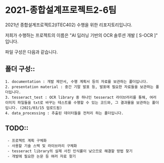 # 2021-종합설계프로젝트2-6팀

2021년 종합설계프로젝트2(ITEC402) 수행을 위한 리포지토리입니다.

저희가 수행하는 프로젝트의 이름은 "AI 딥러닝 기반의 OCR 솔루션 개발 [ S-OCR ]" 입니다.

파일 구성은 다음과 같습니다.

## 폴더 구성::
    1. documentation : 개발 제안서, 수행 계획서 등의 자료를 보관하는 폴더입니다.
    2. presentation material : 중간 기말 발표 등, 발표에 필요한 자료들을 보관하는 폴더입니다.
    3. tesseract_test : OCR library 중 하나인 tesseract 라이브러리를 통해, 여러 이미지 파일들을 txt로 바꾸는 테스트를 수행할 수 있는 코드와, 그 결과물을 보관하는 폴더입니다. (2021/03/15 업로드됨)
    4. data_processing : 추출된 데이터들을 전처리 하는 폴더입니다.

## TODO::

     - 프로젝트 계획 구체화
     - 사용할 기술 스택 및 라이브러리 구체화
     - tesseract library의 실제 사진 인식률이 낮으므로 해결할 방법 찾기
     - 개발에 필요한 논문 등 여러 자료 찾기
